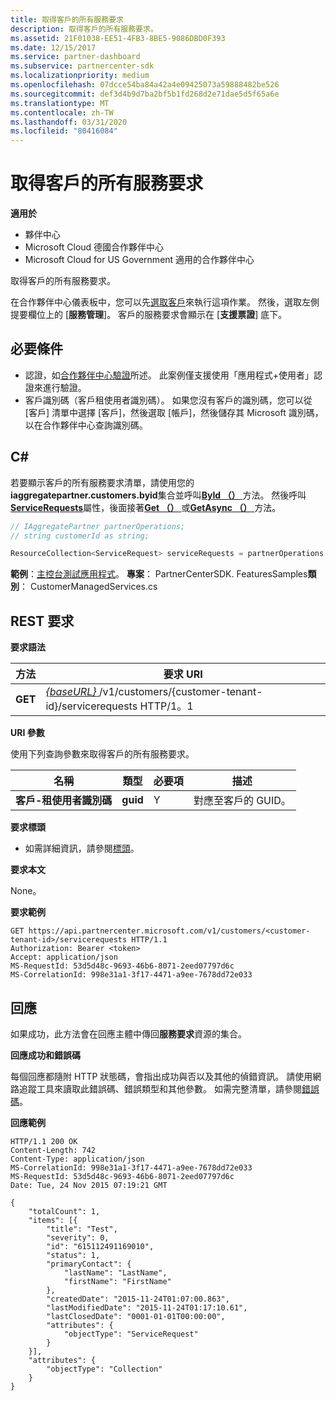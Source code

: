 ```yaml
---
title: 取得客戶的所有服務要求
description: 取得客戶的所有服務要求。
ms.assetid: 21F01038-EE51-4FB3-8BE5-9086DBD0F393
ms.date: 12/15/2017
ms.service: partner-dashboard
ms.subservice: partnercenter-sdk
ms.localizationpriority: medium
ms.openlocfilehash: 07dcce54ba84a42a4e09425073a59888482be526
ms.sourcegitcommit: def3d4b9d7ba2bf5b1fd268d2e71dae5d5f65a6e
ms.translationtype: MT
ms.contentlocale: zh-TW
ms.lasthandoff: 03/31/2020
ms.locfileid: "80416084"
---
```

# <a name="get-all-service-requests-for-a-customer"></a>取得客戶的所有服務要求


**適用於**

- 夥伴中心
- Microsoft Cloud 德國合作夥伴中心
- Microsoft Cloud for US Government 適用的合作夥伴中心

取得客戶的所有服務要求。

在合作夥伴中心儀表板中，您可以先[選取客戶](get-a-customer-by-name.md)來執行這項作業。 然後，選取左側提要欄位上的 [**服務管理**]。 客戶的服務要求會顯示在 [**支援票證**] 底下。

## <a name="span-idprerequisitesspan-idprerequisitesspan-idprerequisitesprerequisites"></a><span id="Prerequisites"/><span id="prerequisites"/><span id="PREREQUISITES"/>必要條件


- 認證，如[合作夥伴中心驗證](partner-center-authentication.md)所述。 此案例僅支援使用「應用程式+使用者」認證來進行驗證。
- 客戶識別碼（客戶租使用者識別碼）。 如果您沒有客戶的識別碼，您可以從 [客戶] 清單中選擇 [客戶]，然後選取 [帳戶]，然後儲存其 Microsoft 識別碼，以在合作夥伴中心查詢識別碼。

## <a name="span-idc_span-idc_c"></a><span id="C_"/><span id="c_"/>C#


若要顯示客戶的所有服務要求清單，請使用您的**iaggregatepartner.customers.byid**集合並呼叫[**ById （）** ](https://docs.microsoft.com/dotnet/api/microsoft.store.partnercenter.customers.icustomercollection.byid)方法。 然後呼叫[**ServiceRequests**](https://docs.microsoft.com/dotnet/api/microsoft.store.partnercenter.customers.icustomer.servicerequests)屬性，後面接著[**Get （）** ](https://docs.microsoft.com/dotnet/api/microsoft.store.partnercenter.servicerequests.iservicerequestcollection.get)或[**GetAsync （）** ](https://docs.microsoft.com/dotnet/api/microsoft.store.partnercenter.servicerequests.iservicerequestcollection.getasync)方法。

``` csharp
// IAggregatePartner partnerOperations;
// string customerId as string;

ResourceCollection<ServiceRequest> serviceRequests = partnerOperations.Customers.ById(customerId).ServiceRequests.Get();
```

**範例**：[主控台測試應用程式](console-test-app.md)。 **專案**： PartnerCenterSDK. FeaturesSamples**類別**： CustomerManagedServices.cs

## <a name="span-idrest_requestspan-idrest_requestspan-idrest_requestrest-request"></a><span id="REST_Request"/><span id="rest_request"/><span id="REST_REQUEST"/>REST 要求


**要求語法**

| 方法  | 要求 URI                                                                                            |
|---------|--------------------------------------------------------------------------------------------------------|
| **GET** | [ *{baseURL}* ](partner-center-rest-urls.md)/v1/customers/{customer-tenant-id}/servicerequests HTTP/1。1 |

 

**URI 參數**

使用下列查詢參數來取得客戶的所有服務要求。

| 名稱                   | 類型     | 必要項 | 描述                            |
|------------------------|----------|----------|----------------------------------------|
| **客戶-租使用者識別碼** | **guid** | Y        | 對應至客戶的 GUID。 |

 

**要求標頭**

- 如需詳細資訊，請參閱[標頭](headers.md)。

**要求本文**

None。

**要求範例**

```http
GET https://api.partnercenter.microsoft.com/v1/customers/<customer-tenant-id>/servicerequests HTTP/1.1
Authorization: Bearer <token>
Accept: application/json
MS-RequestId: 53d5d48c-9693-46b6-8071-2eed07797d6c
MS-CorrelationId: 998e31a1-3f17-4471-a9ee-7678dd72e033
```

## <a name="span-idresponsespan-idresponsespan-idresponseresponse"></a><span id="Response"/><span id="response"/><span id="RESPONSE"/>回應


如果成功，此方法會在回應主體中傳回**服務要求**資源的集合。

**回應成功和錯誤碼**

每個回應都隨附 HTTP 狀態碼，會指出成功與否以及其他的偵錯資訊。 請使用網路追蹤工具來讀取此錯誤碼、錯誤類型和其他參數。 如需完整清單，請參閱[錯誤碼](error-codes.md)。

**回應範例**

```http
HTTP/1.1 200 OK
Content-Length: 742
Content-Type: application/json
MS-CorrelationId: 998e31a1-3f17-4471-a9ee-7678dd72e033
MS-RequestId: 53d5d48c-9693-46b6-8071-2eed07797d6c
Date: Tue, 24 Nov 2015 07:19:21 GMT

{
    "totalCount": 1,
    "items": [{
        "title": "Test",
        "severity": 0,
        "id": "615112491169010",
        "status": 1,
        "primaryContact": {
            "lastName": "LastName",
            "firstName": "FirstName"
        },
        "createdDate": "2015-11-24T01:07:00.863",
        "lastModifiedDate": "2015-11-24T01:17:10.61",
        "lastClosedDate": "0001-01-01T00:00:00",
        "attributes": {
            "objectType": "ServiceRequest"
        }
    }],
    "attributes": {
        "objectType": "Collection"
    }
}
```

 

 




